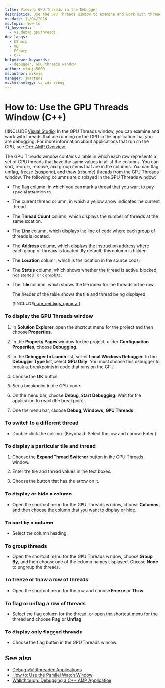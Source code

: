 ```yaml
---
title: Viewing GPU Threads in the Debugger
description: Use the GPU Threads window to examine and work with threads that are running on the GPU in the application that you are debugging in Visual Studio.
ms.date: 11/04/2016
ms.topic: how-to
f1_keywords: 
  - vs.debug.gputhreads
dev_langs: 
  - CSharp
  - VB
  - FSharp
  - C++
helpviewer_keywords: 
  - debugger, GPU threads window
author: mikejo5000
ms.author: mikejo
manager: jmartens
ms.technology: vs-ide-debug
---
```

# How to: Use the GPU Threads Window (C++)

 [!INCLUDE [Visual Studio](~/includes/applies-to-version/vs-windows-only.md)]
In the GPU Threads window, you can examine and work with threads that are running on the GPU in the application that you are debugging. For more information about applications that run on the GPU, see [C++ AMP Overview](/cpp/parallel/amp/cpp-amp-overview).

 The GPU Threads window contains a table in which each row represents a set of GPU threads that have the same values in all of the columns. You can sort, reorder, remove, and group items that are in the columns. You can flag, unflag, freeze (suspend), and thaw (resume) threads from the GPU Threads window. The following columns are displayed in the GPU Threads window:

- The flag column, in which you can mark a thread that you want to pay special attention to.

- The current thread column, in which a yellow arrow indicates the current thread.

- The **Thread Count** column, which displays the number of threads at the same location.

- The **Line** column, which displays the line of code where each group of threads is located.

- The **Address** column, which displays the instruction address where each group of threads is located. By default, this column is hidden.

- The **Location** column, which is the location in the source code.

- The **Status** column, which shows whether the thread is active, blocked, not started, or complete.

- The **Tile** column, which shows the tile index for the threads in the row.

  The header of the table shows the tile and thread being displayed.

  [!INCLUDE[note_settings_general](../data-tools/includes/note_settings_general_md.md)]

### To display the GPU Threads window

1. In **Solution Explorer**, open the shortcut menu for the project and then choose **Properties**.

2. In the **Property Pages** window for the project, under **Configuration Properties**, choose **Debugging**.

3. In the **Debugger to launch** list, select **Local Windows Debugger**. In the **Debugger Type** list, select **GPU Only**. You must choose this debugger to break at breakpoints in code that runs on the GPU.

4. Choose the **OK** button.

5. Set a breakpoint in the GPU code.

6. On the menu bar, choose **Debug**, **Start Debugging**. Wait for the application to reach the breakpoint.

7. One the menu bar, choose **Debug**, **Windows**, **GPU Threads**.

### To switch to a different thread

- Double-click the column. (Keyboard: Select the row and choose Enter.)

### To display a particular tile and thread

1. Choose the **Expand Thread Switcher** button in the GPU Threads window.

2. Enter the tile and thread values in the text boxes.

3. Choose the button that has the arrow on it.

### To display or hide a column

- Open the shortcut menu for the GPU Threads window, choose **Columns**, and then choose the column that you want to display or hide.

### To sort by a column

- Select the column heading.

### To group threads

- Open the shortcut menu for the GPU Threads window, choose **Group By**, and then choose one of the column names displayed. Choose **None** to ungroup the threads.

### To freeze or thaw a row of threads

- Open the shortcut menu for the row and choose **Freeze** or **Thaw**.

### To flag or unflag a row of threads

- Select the flag column for the thread, or open the shortcut menu for the thread and choose **Flag** or **Unflag**.

### To display only flagged threads

- Choose the flag button in the GPU Threads window.

## See also
- [Debug Multithreaded Applications](../debugger/debug-multithreaded-applications-in-visual-studio.md)
- [How to: Use the Parallel Watch Window](../debugger/how-to-use-the-parallel-watch-window.md)
- [Walkthrough: Debugging a C++ AMP Application](/cpp/parallel/amp/walkthrough-debugging-a-cpp-amp-application)
